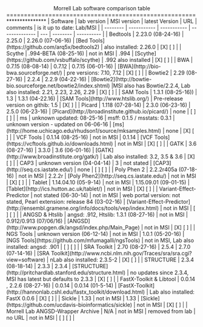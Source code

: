 <center>Morrell Lab software comparison table</center>
======================================================
***************
| Software | lab version | MSI version | latest Version | URL | comments | is it up to date: Lab/MSI |
| -------- | ----------- | ----------- | -------------- | --- | -------- | ---------- |
| Bedtools | 2.23.0 (08-24-16) | 2.25.0 | 2.26.0 (07-06-16) | [Bed Tools](https://github.com/arq5x/bedtools2) | also installed: 2.26.0 | [X] [ ] |
| Scythe | .994-BETA (08-25-16) | not in MSI | .994 | [Scythe](https://github.com/vsbuffalo/scythe) | .992 also installed | [X] [ ] |
| BWA | 0.7.15 (08-08-14) | 0.7.12 | 0.7.15 (06-01-16) | [BWA](http://bio-bwa.sourceforge.net/) | pre versions: 7.10, 7.12 | [X] [ ] |
| Bowtie2 | 2.29 (08-27-16) | 2.2.4 | 2.2.9 (04-22-16) | [Bowtie2](http://bowtie-bio.sourceforge.net/bowtie2/index.shtml) |MSI also has Bowtie/2.2.4, Lab also installed: 2.21, 2.23, 2.26, 2.29 | [X] [ ] | 
| SAM Tools | 1.3.1 (08-25-16)) | 1.3 | 1.3.1 (04-22.16) | [SAM Tools](http://www.htslib.org/) | Pre-release version on githib: 1.5 | [X[ ] |
| Picard | 1.118 (07-28-14) | 2.3.0 (06-23-16) | 2.5.0 (06-23-16) | [Picard](http://broadinstitute.github.io/picard/) | none | [ ] [ ] |
| ms | unknown updated: 08-25-16 | msff: 0.1.5 / msstats: 0.3.1 | unknown version - updated on 06-06-16 | [ms](http://home.uchicago.edu/rhudson1/source/mksamples.html) | none | [X] [ ] |
| VCF Tools | 0.1.14 (08-25-16) | not in MSI | 0.1.14 | [VCF Tools](https://vcftools.github.io/downloads.html) | not in MSI | [X] [ ] |
| GATK | 3.6 (08-27-16) | 3.3.0 | 3.6 (06-01-16) | [GATK](http://www.broadinstitute.org/gatk/) | Lab also installed: 3.2, 3.5 & 3.6 | [X] [ ] |
| CAP3 | unknown version (04-04-14) | 3 | not stated | [CAP3](http://seq.cs.iastate.edu/) | none | [ ] [ ] |
| Poly Phen 2 | 2.2.2r405a (07-18-16) | not in MSI | 2.2.2r | [Poly Phen2](http://seq.cs.iastate.edu/) | not in MSI | [X] [ ] |
| Tablet | 1.14.04.10 (05-9-14) | not in MSI | 1.15.09.01 (09-01-15) | [Tablet](http://ics.hutton.ac.uk/tablet/) | not in MSI | [X] [ ] |
| Variant-Effect-Predictor | not stated (06-30-14) | not in MSI | web portal version: not stated, Pearl extension: release 84 (03-02-16) | [Variant-Effect-Predictor](http://ensembl.gramene.org/info/docs/tools/vep/index.html) | not in MSI | [ ] [ ] |
| ANGSD & Htslib | angsd: .912, Htslib: 1.3.1 (08-27-16) | not in MSI | 0.912/0.913 (07/06/16) | [ANGSD](http://www.popgen.dk/angsd/index.php/Main_Page) | not in MSI | [X] [ ] | 
| NGS Tools | unknown version (06-12-14) | not in MSI | 1.0.1 (05-20-16) | [NGS Tools](https://github.com/mfumagalli/ngsTools) | not in MSI, Lab also installed: angsd: .901 | [ ] [ ] | 
| SRA Toolkit | 2.70 (08-27-16) | 2.5.4 | 2.7.0 (07-14-16) | [SRA Toolkit](http://www.ncbi.nlm.nih.gov/Traces/sra/sra.cgi?view=software) | nLab also installed: 2.3.5-2 | [X] [ ] |
| STRUCTURE | 2.3.4 (08-18-14) | 2.3.3 | 2.3.4 | [STRUCTURE](http://pritchardlab.stanford.edu/structure.html) | no updates since 2.3.4, MSI has latest but defaults to 2.3.3 | [X] [ ] |
| FastX-Toolkit & Libtool | 0.0.14 , 2.2.6 (08-27-16) | 0.0.14 | 0.0.14 (01-5-14) | [FastX-Toolkit](http://hannonlab.cshl.edu/fastx_toolkit/download.html) | Lab also installed: FastX 0.0.6 | [X] [ ] | 
| Sickle | 1.33 | not in MSI | 1.33 | [Sickle](https://github.com/ucdavis-bioinformatics/sickle) | not in MSI | [X] [ ] | 
| Morrell Lab ANGSD-Wrapper Archive | N/A | not in MSI | removed from lab | no URL | not in MSI | [ ] [ ] | 